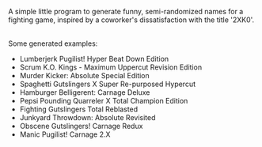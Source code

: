 A simple little program to generate funny, semi-randomized names for a fighting game, inspired by a coworker's dissatisfaction with the title '2XK0'.

<br>
Some generated examples: 
<br>

<ul>
<li>Lumberjerk Pugilist! Hyper Beat Down Edition</li>
<li>Scrum K.O. Kings - Maximum Uppercut Revision Edition</li>
<li>Murder Kicker: Absolute Special Edition</li>
<li>Spaghetti Gutslingers X Super Re-purposed Hypercut</li>
<li>Hamburger Belligerent: Carnage Deluxe</li>
<li>Pepsi Pounding Quarreler X Total Champion Edition</li>
<li>Fighting Gutslingers Total Reblasted</li>
<li>Junkyard Throwdown: Absolute Revisited</li>
<li>Obscene Gutslingers! Carnage Redux</li>
<li>Manic Pugilist! Carnage 2.X</li>
</ul>



